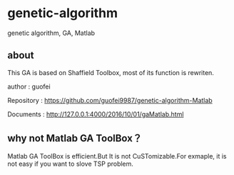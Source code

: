 # genetic-algorithm
genetic algorithm, GA, Matlab

## about
This GA is based on Shaffield Toolbox, most of its function is rewriten.

author
: guofei

Repository
: https://github.com/guofei9987/genetic-algorithm-Matlab

Documents
: http://127.0.0.1:4000/2016/10/01/gaMatlab.html

## why not Matlab GA ToolBox？

Matlab GA ToolBox is efficient.But It is not CuSTomizable.For exmaple, it is not easy if you want to slove TSP problem. 
